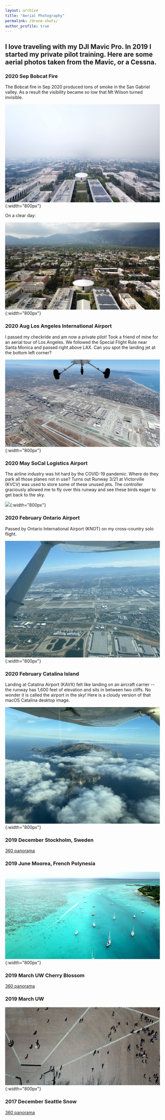 ```yaml
---
layout: archive
title: "Aerial Photography"
permalink: /drone-shots/
author_profile: true
---
```


## I love traveling with my DJI Mavic Pro. In 2019 I started my private pilot training. Here are some aerial photos taken from the Mavic, or a Cessna.

### 2020 Sep Bobcat Fire
The Bobcat fire in Sep 2020 produced tons of smoke in the San Gabriel valley. As a result the visibility became so low that Mt Wilson turned invisible. 

![](/images/Caltech_fire.PNG){:width="800px"}

On a clear day:


![](/images/Caltech_clear.jpg){:width="800px"}


### 2020 Aug Los Angeles International Airport
I passed my checkride and am now a private pilot! Took a friend of mine for an aerial tour of Los Angeles. We followed the Special Flight Rule near Santa Monica and passed right above LAX. Can you spot the landing jet at the bottom left corner?


![](/images/200810LAX.jpg){:width="800px"}

### 2020 May SoCal Logistics Airport
The airline industry was hit hard by the COVID-19 pandemic. Where do they park all those planes not in use? Turns out Runway 3/21 at Victorville (KVCV) was used to store some of these unused jets. The controller graciously allowed me to fly over this runway and see these birds eager to get back to the sky. 


![](/images/KVCV.png){:width="800px"}

### 2020 February Ontario Airport
Passed by Ontario International Airport (KNOT) on my cross-country solo flight. 


![](/images/IMG_2562.JPG){:width="800px"}

### 2020 February Catalina Island
Landing at Catalina Airport (KAVX) felt like landing on an aircraft carrier -- the runway has 1,600 feet of elevation and sits in between two cliffs. No wonder it is called the airport in the sky! Here is a cloudy version of that macOS Catalina desktop image.


![](/images/IMG_2411.JPG){:width="800px"}

### 2019 December Stockholm, Sweden

<a href="http://www.skypixel.com/photos/play/191213-stockholm?buttons=on" target="_blank">360 panorama</a>

### 2019 June Moorea, French Polynesia
![](/images/IMG_0548.JPG){:width="800px"}

### 2019 March UW Cherry Blossom

<a href="https://www.skypixel.com/photos/play/e4cb5e90-1e36-4dae-a902-9bf22fb9e337?buttons=on" target="_blank">360 panorama</a>

### 2019 March UW
![](/images/20193uw.png){:width="800px"}

<!-- ### 2018 May Alaska
<iframe src="https://www.skypixel.com/photos/play/1c98d4fd-b66c-4984-afa4-7352df4d53fe?buttons=on" style="border:0px #ffffff none;" name="myiFrame" scrolling="no" frameborder="1" marginwidth="0px" height="800px" width="800px" allowfullscreen></iframe> -->

### 2017 December Seattle Snow

<a href="https://www.skypixel.com/photos/play/ad5da5c3-b951-4a27-8914-d3174ea7b96e?buttons=on" target="_blank">360 panorama</a>
